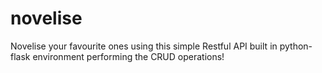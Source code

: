# novelise
Novelise your favourite ones using this simple Restful API built in python-flask environment performing the CRUD operations!

